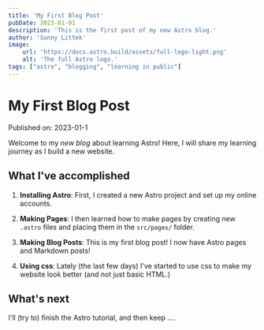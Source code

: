 ```yaml
---
title: 'My First Blog Post'
pubDate: 2023-01-01
description: 'This is the first post of my new Astro blog.'
author: 'Sunny Littek'
image:
    url: 'https://docs.astro.build/assets/full-logo-light.png'
    alt: 'The full Astro logo.'
tags: ["astro", "blogging", "learning in public"]
---
```

# My First Blog Post

Published on: 2023-01-1

Welcome to my _new blog_ about learning Astro! Here, I will share my learning journey as I build a new website.

## What I've accomplished

1. **Installing Astro**: First, I created a new Astro project and set up my online accounts.

2. **Making Pages**: I then learned how to make pages by creating new `.astro` files and placing them in the `src/pages/` folder.

3. **Making Blog Posts**: This is my first blog post! I now have Astro pages and Markdown posts!

4. **Using css**: Lately (the last few days) I've started to use css to make my website look better (and not just basic HTML.)

## What's next

I'll (try to) finish the Astro tutorial, and then keep ....

<link rel="stylesheet" href="../../global.css" />
